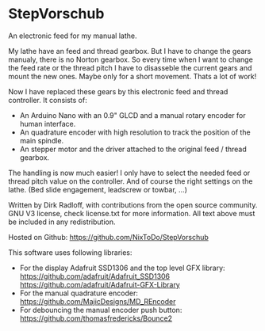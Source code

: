 # StepVorschub
An electronic feed for my manual lathe.

My lathe have an feed and thread gearbox. But I have to change the gears
manualy, there is no Norton gearbox. So every time when I want to change the
feed rate or the thread pitch I have to disasseble the current gears
and mount the new ones. Maybe only for a short movement. Thats a lot of work!

Now I have replaced these gears by this electronic feed and thread controller.
It consists of:
- An Arduino Nano with an 0.9" GLCD and a manual rotary encoder for human interface.
- An quadrature encoder with high resolution to track the position of the main spindle.
- An stepper motor and the driver attached to the original feed / thread gearbox.

The handling is now much easier!
I only have to select the needed feed or thread pitch value on the controller.
And of course the right settings on the lathe. (Bed slide engagement, leadscrew or towbar, ...)

Written by Dirk Radloff, with contributions from the open source community.
GNU V3 license, check license.txt for more information. All text above must be
included in any redistribution.

Hosted on Github:
  https://github.com/NixToDo/StepVorschub

This software uses following libraries:
- For the display Adafruit SSD1306 and the top level GFX library:</br>
  https://github.com/adafruit/Adafruit_SSD1306</br>
  https://github.com/adafruit/Adafruit-GFX-Library
- For the manual quadrature encoder:</br>
  https://github.com/MajicDesigns/MD_REncoder
- For debouncing the manual encoder push button:</br>
  https://github.com/thomasfredericks/Bounce2
  
